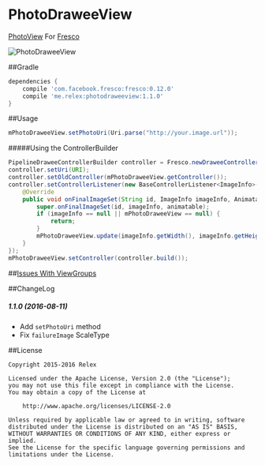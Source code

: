 # PhotoDraweeView

[PhotoView](https://github.com/chrisbanes/PhotoView) For [Fresco](https://github.com/facebook/fresco)

![PhotoDraweeView](/screenshot.gif)



##Gradle
```groovy
dependencies {
    compile 'com.facebook.fresco:fresco:0.12.0'
    compile 'me.relex:photodraweeview:1.1.0'
}
```



##Usage
```java
mPhotoDraweeView.setPhotoUri(Uri.parse("http://your.image.url"));
```



#####Using the ControllerBuilder
```java
PipelineDraweeControllerBuilder controller = Fresco.newDraweeControllerBuilder();
controller.setUri(URI);
controller.setOldController(mPhotoDraweeView.getController());
controller.setControllerListener(new BaseControllerListener<ImageInfo>() {
    @Override
    public void onFinalImageSet(String id, ImageInfo imageInfo, Animatable animatable) {
        super.onFinalImageSet(id, imageInfo, animatable);
        if (imageInfo == null || mPhotoDraweeView == null) {
            return;
        }
        mPhotoDraweeView.update(imageInfo.getWidth(), imageInfo.getHeight());
    }
});
mPhotoDraweeView.setController(controller.build());
```


##[Issues With ViewGroups](https://github.com/chrisbanes/PhotoView#issues-with-viewgroups)




##ChangeLog

##### 1.1.0  (2016-08-11)
* Add ```setPhotoUri``` method
* Fix ```failureImage``` ScaleType 




##License
```
Copyright 2015-2016 Relex

Licensed under the Apache License, Version 2.0 (the "License");
you may not use this file except in compliance with the License.
You may obtain a copy of the License at

    http://www.apache.org/licenses/LICENSE-2.0

Unless required by applicable law or agreed to in writing, software
distributed under the License is distributed on an "AS IS" BASIS,
WITHOUT WARRANTIES OR CONDITIONS OF ANY KIND, either express or implied.
See the License for the specific language governing permissions and
limitations under the License.
```

